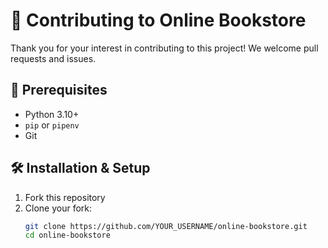 # 🤝 Contributing to Online Bookstore

Thank you for your interest in contributing to this project! We welcome pull requests and issues.

## 🧰 Prerequisites

- Python 3.10+
- `pip` or `pipenv`
- Git

## 🛠️ Installation & Setup

1. Fork this repository
2. Clone your fork:
   ```bash
   git clone https://github.com/YOUR_USERNAME/online-bookstore.git
   cd online-bookstore
   




